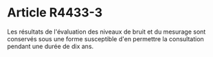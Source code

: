 # Article R4433-3

  
Les résultats de l'évaluation des niveaux de bruit et du mesurage sont conservés sous une forme susceptible d'en permettre la consultation pendant une durée de dix ans.